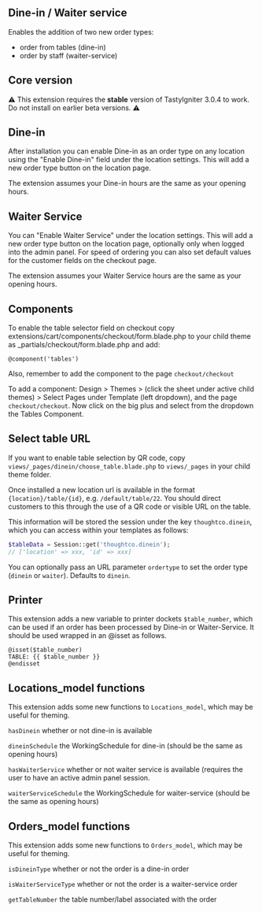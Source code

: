 ## Dine-in / Waiter service

Enables the addition of two new order types:
- order from tables (dine-in)
- order by staff (waiter-service)

## Core version
:warning: This extension requires the **stable** version of TastyIgniter 3.0.4 to work. Do not install on earlier beta versions. :warning:

## Dine-in
After installation you can enable Dine-in as an order type on any location using the "Enable Dine-in" field under the location settings. This will add a new order type button on the location page.

The extension assumes your Dine-in hours are the same as your opening hours.

## Waiter Service
You can "Enable Waiter Service" under the location settings. This will add a new order type button on the location page, optionally only when logged into the admin panel. For speed of ordering you can also set default values for the customer fields on the checkout page.

The extension assumes your Waiter Service hours are the same as your opening hours.

## Components

To enable the table selector field on checkout copy extensions/cart/components/checkout/form.blade.php to your child theme as _partials/checkout/form.blade.php and add:


```blade
@component('tables')
```

Also, remember to add the component to the page `checkout/checkout`

To add a component: Design > Themes > (click the sheet under active child themes) > Select Pages under Template (left dropdown), and the page `checkout/checkout`. Now click on the big plus and select from the dropdown the Tables Component.

## Select table URL
If you want to enable table selection by QR code, copy `views/_pages/dinein/choose_table.blade.php` to `views/_pages` in your child theme folder.

Once installed a new location url is available in the format `{location}/table/{id}`, e.g. `/default/table/22`. You should direct customers to this through the use of a QR code or visible URL on the table.

This information will be stored the session under the key `thoughtco.dinein`, which you can access within your templates as follows:

```php
$tableData = Session::get('thoughtco.dinein');
// ['location' => xxx, 'id' => xxx]
```

You can optionally pass an URL parameter `ordertype` to set the order type (`dinein` or `waiter`). Defaults to `dinein`.

## Printer
This extension adds a new variable to printer dockets `$table_number`, which can be used if an order has been processed by Dine-in or Waiter-Service. It should be used wrapped in an @isset as follows.

```blade
@isset($table_number)
TABLE: {{ $table_number }}
@endisset
```

## Locations_model functions
This extension adds some new functions to `Locations_model`, which may be useful for theming.

`hasDinein`
whether or not dine-in is available

`dineinSchedule`
the WorkingSchedule for dine-in (should be the same as opening hours)

`hasWaiterService`
whether or not waiter service is available (requires the user to have an active admin panel session.

`waiterServiceSchedule`
the WorkingSchedule for waiter-service (should be the same as opening hours)

## Orders_model functions
This extension adds some new functions to `Orders_model`, which may be useful for theming.

`isDineinType`
whether or not the order is a dine-in order

`isWaiterServiceType`
whether or not the order is a waiter-service order

`getTableNumber`
the table number/label associated with the order



